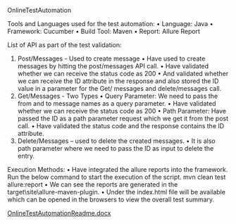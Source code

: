 OnlineTestAutomation

Tools and Languages used for the test automation:
•	Language: Java 
•	Framework: Cucumber
•	Build Tool: Maven
•	Report: Allure Report

List of API as part of the test validation:
1.	Post/Messages - Used to create message 
•	Have used to create messages by hitting the post/messages API call.
•	Have validated whether we can receive the status code as 200
•	And validated whether we can receive the ID attribute in the response and also stored the ID value in a parameter for the Get/ messages and delete/messages call.
2.	Get/Messages - Two Types
•	Query Parameter: We need to pass the from and to message names as a query parameter.
•	Have validated whether we can receive the status code as 200
•	Path Parameter: Have passed the ID as a path parameter request which we get it from the post call.
•	Have validated the status code and the response contains the ID attribute.
3.	Delete/Messages – used to delete the created messages.
•	It is also path parameter where we need to pass the ID as input to delete the entry.

Execution Methods:
•	Have integrated the allure reports into the framework. Run the below command to start the execution of the script.
      mvn clean test allure:report
•	We can see the reports are generated in the target\site\allure-maven-plugin.
•	Under the index.html file will be available which can be opened in the browsers to view the overall test summary.

[OnlineTestAutomationReadme.docx](https://github.com/user-attachments/files/15984321/OnlineTestAutomationReadme.docx)
